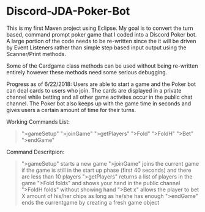 # Discord-JDA-Poker-Bot
This is my first Maven project using Eclipse. My goal is to convert the turn based, command prompt poker game that I coded into a Discord Poker bot. A large portion of the code needs to be re-written since the it will be driven by Event Listeners rather than simple step based input output using the Scanner/Print methods.

Some of the Cardgame class methods can be used without being re-written entirely however these methods need some serious debugging.


Progress as of 6/22/2018:
Users are able to start a game and the Poker bot can deal cards to users who join. The cards are displayed in a private channel while betting and all other game activites occur in the public chat channel. The Poker bot also keeps up with the game time in seconds and gives users a certain amount of time for their turns.

  Working Commands List:
  >">gameSetup"
  >">joinGame"
  >">getPlayers"
  >">Fold"
  >">FoldH"
  >">Bet"
  >">endGame"

  Command Descritpion:
  >">gameSetup" starts a new game
  >">joinGame" joins the current game if the game is still in the start up phase (first 40 seconds) and there are less than 10 players
  >">getPlayers" returns a list of players in the game
  >">Fold folds" and shows your hand in the public channel
  >">FoldH folds" without showing hand
  >">Bet x" allows the player to bet X amount of his/her chips as long as he/she has enough
  >">endGame" ends the currentgame by creating a fresh game object
